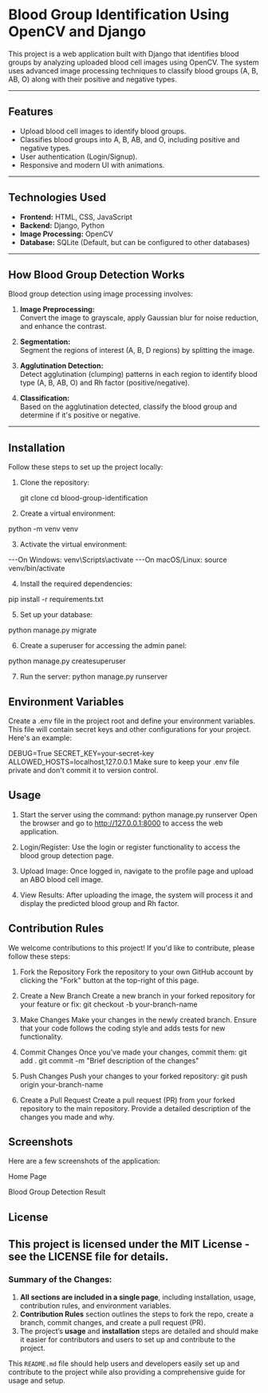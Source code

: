 # Blood Group Identification Using OpenCV and Django

This project is a web application built with Django that identifies blood groups by analyzing uploaded blood cell images using OpenCV. The system uses advanced image processing techniques to classify blood groups (A, B, AB, O) along with their positive and negative types.

---

## Features
- Upload blood cell images to identify blood groups.
- Classifies blood groups into A, B, AB, and O, including positive and negative types.
- User authentication (Login/Signup).
- Responsive and modern UI with animations.

---

## Technologies Used
- **Frontend:** HTML, CSS, JavaScript
- **Backend:** Django, Python
- **Image Processing:** OpenCV
- **Database:** SQLite (Default, but can be configured to other databases)

---

## How Blood Group Detection Works

Blood group detection using image processing involves:

1. **Image Preprocessing:**  
   Convert the image to grayscale, apply Gaussian blur for noise reduction, and enhance the contrast.
   
2. **Segmentation:**  
   Segment the regions of interest (A, B, D regions) by splitting the image.

3. **Agglutination Detection:**  
   Detect agglutination (clumping) patterns in each region to identify blood type (A, B, AB, O) and Rh factor (positive/negative).

4. **Classification:**  
   Based on the agglutination detected, classify the blood group and determine if it's positive or negative.

---

## Installation

Follow these steps to set up the project locally:

1. Clone the repository:
  
   git clone <your-repository-url>
   cd blood-group-identification
2. Create a virtual environment:

python -m venv venv

3. Activate the virtual environment:

---On Windows:
venv\Scripts\activate
---On macOS/Linux:
source venv/bin/activate

4. Install the required dependencies:

pip install -r requirements.txt

5. Set up your database:

python manage.py migrate

6. Create a superuser for accessing the admin panel:

python manage.py createsuperuser

7. Run the server:
python manage.py runserver
## Environment Variables
Create a .env file in the project root and define your environment variables. This file will contain secret keys and other configurations for your project. Here's an example:

DEBUG=True
SECRET_KEY=your-secret-key
ALLOWED_HOSTS=localhost,127.0.0.1
Make sure to keep your .env file private and don't commit it to version control.

## Usage
1. Start the server using the command:
python manage.py runserver
Open the browser and go to http://127.0.0.1:8000 to access the web application.

2. Login/Register: Use the login or register functionality to access the blood group detection page.

3. Upload Image: Once logged in, navigate to the profile page and upload an ABO blood cell image.

4. View Results: After uploading the image, the system will process it and display the predicted blood group and Rh factor.

## Contribution Rules
We welcome contributions to this project! If you'd like to contribute, please follow these steps:

1. Fork the Repository
Fork the repository to your own GitHub account by clicking the "Fork" button at the top-right of this page.

2. Create a New Branch
Create a new branch in your forked repository for your feature or fix:
git checkout -b your-branch-name
3. Make Changes
Make your changes in the newly created branch. Ensure that your code follows the coding style and adds tests for new functionality.

4. Commit Changes
Once you've made your changes, commit them:
git add .
git commit -m "Brief description of the changes"
5. Push Changes
Push your changes to your forked repository:
git push origin your-branch-name
6. Create a Pull Request
Create a pull request (PR) from your forked repository to the main repository. Provide a detailed description of the changes you made and why.

## Screenshots
Here are a few screenshots of the application:

Home Page

Blood Group Detection Result

## License
This project is licensed under the MIT License - see the LICENSE file for details.
---

### Summary of the Changes:
1. **All sections are included in a single page**, including installation, usage, contribution rules, and environment variables.
2. **Contribution Rules** section outlines the steps to fork the repo, create a branch, commit changes, and create a pull request (PR).
3. The project’s **usage** and **installation** steps are detailed and should make it easier for contributors and users to set up and contribute to the project.

This `README.md` file should help users and developers easily set up and contribute to the project while also providing a comprehensive guide for usage and setup.









